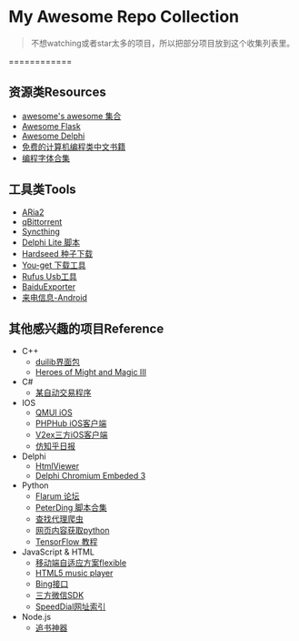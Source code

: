 # My Awesome Repo Collection 
> 不想watching或者star太多的项目，所以把部分项目放到这个收集列表里。

============

资源类Resources
---------
- [awesome's awesome 集合](https://github.com/geekan/awesome-awesome-awesome)
- [Awesome Flask](https://github.com/humiaozuzu/awesome-flask)
- [Awesome Delphi](https://github.com/Fr0sT-Brutal/awesome-delphi)
- [免费的计算机编程类中文书籍](https://github.com/justjavac/free-programming-books-zh_CN)
- [编程字体合集](https://github.com/chrissimpkins/codeface)

工具类Tools
---------
- [ARia2](https://github.com/aria2/aria2)
- [qBittorrent](https://github.com/qbittorrent/qBittorrent)
- [Syncthing](https://github.com/syncthing/syncthing)
- [Delphi Lite 脚本](https://github.com/delphilite/SetupScript)
- [Hardseed 种子下载](https://github.com/yangyangwithgnu/hardseed)
- [You-get 下载工具](https://github.com/soimort/you-get)
- [Rufus Usb工具](https://github.com/pbatard/rufus)
- [BaiduExporter](https://github.com/acgotaku/BaiduExporter)
- [来电信息-Android](https://github.com/xdtianyu/CallerInfo)


其他感兴趣的项目Reference
---------
- C++
  - [duilib界面包](https://github.com/duilib/duilib)
  - [Heroes of Might and Magic III](https://github.com/vcmi/vcmi)    
- C#
  - [某自动交易程序](https://github.com/shidenggui/easytrader)
- IOS
  - [QMUI iOS](https://github.com/QMUI/QMUI_iOS)
  - [PHPHub iOS客户端](https://github.com/Aufree/PHPHub-iOS)
  - [V2ex三方iOS客户端](https://github.com/Finb/V2ex-Swift)
  - [仿知乎日报](https://github.com/TigerWf/WFZhiHu)
- Delphi
  - [HtmlViewer](https://github.com/BerndGabriel/HtmlViewer)
  - [Delphi Chromium Embeded 3](https://github.com/hgourvest/dcef3)
- Python
  - [Flarum 论坛](https://github.com/justjavac/Flarum)
  - [PeterDing 脚本合集](https://github.com/PeterDing/iScript)
  - [查找代理爬虫](https://github.com/awolfly9/IPProxyTool)
  - [网页内容获取python](https://github.com/buriy/python-readability)
  - [TensorFlow 教程](https://github.com/nlintz/TensorFlow-Tutorials)
- JavaScript & HTML
  - [移动端自适应方案flexible](https://github.com/amfe/lib-flexible)
  - [HTML5 music player](https://github.com/DIYgod/APlayer)
  - [Bing接口](https://github.com/xCss/bing)
  - [三方微信SDK](https://github.com/zwczou/weixin-python)
  - [SpeedDial网址索引](https://github.com/f12998765/SpeedDial)
- Node.js
  - [追书神器](https://github.com/xiadd/zhuishushenqi)
  




